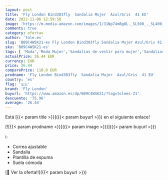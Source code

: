 ```yaml
---
layout: post
title: 'Fly London Bind303fly  Sandalia Mujer  Azul/Gris  41 EU'
date: 2022-11-06 12:59:58
image: 'https://m.media-amazon.com/images/I/31Np74mBg8L._SL500_._SL400_.jpg'
comments: true
category: ofertas
author: 'tole.es'
slug: 'B09C4WSK21-es Fly London Bind303fly Sandalia Mujer Azul/Gris 41 EU'
sku: 'B09C4WSK21-es'
tags: [ 'Moda','Moda Mujer','Sandalias de vestir para mujer','Sandalias y palas de mujer','Zapatos para mujer','fly london','sandalia','🇪🇸', ]
actualPrice: 26.44 EUR
currency: EUR
price: 26.44
comparePrice: 110.0 EUR
prodname: 'Fly London Bind303fly  Sandalia Mujer  Azul/Gris  41 EU'
country: 'es'
flag: '🇪🇸'
brand: 'Fly London'
buyurl: 'https://www.amazon.es/dp/B09C4WSK21/?tag=tolees-21'
descuento: '75.96'
average: '26.44'
---
```


Está [{{< param title >}}]({{< param buyurl >}}) en el siguiente enlace!

[![{{< param prodname >}}]({{< param image >}})]({{< param buyurl >}})

ℹ️:

- Correa ajustable
- Sandalia
- Plantilla de espuma
- Suela cómoda

[🛒 Ver la oferta!!]({{< param buyurl >}})
